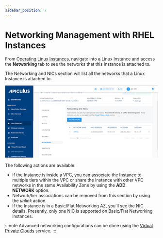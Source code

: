 ```yaml
---
sidebar_position: 7
---
```

# Networking Management with RHEL Instances

From [Operating Linux Instances](AboutRHELInstances.md), navigate into a Linux Instance and access the **Networking** tab to see the networks that this Instance is attached to.

The Networking and NICs section will list all the networks that a Linux Instance is attached to.

![Networking Management](img/NetworkingManagement.png)

The following actions are available:

- If the Instance is inside a VPC, you can associate the Instance to multiple tiers within the VPC or share the Instance with other VPC networks in the same Availability Zone by using the **ADD NETWORK** option.
- Network/tier associations can be removed from this section by using the _unlink_ action.
- If the Instance is in a Basic/Flat Networking AZ, you'll see the NIC details. Presently, only one NIC is supported on Basic/Flat Networking Instances.

:::note
Advanced networking configurations can be done using the [Virtual Private Clouds](/docs/Subscribers/Networking/VirtualPrivateClouds/AboutVirtualPrivateClouds) service.
:::
